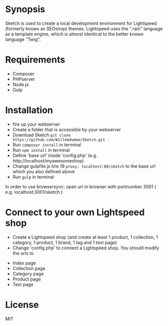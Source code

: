 Synopsis
==========

Sketch is used to create a local development environment for Lightspeed (formerly knows as SEOshop) themes. 
Lightspeed uses the ".rain" language as a template engine, which is almost identical to the better known language "Twig". 

Requirements
==========

- Composer
- PHPserver
- Node.js
- Gulp

Installation
==========

- fire up your webserver
- Create a folder that is accessible by your webserver
- Download Sketch `git clone https://github.com/Willemdumee/Sketch.git .` 
- Run `composer install` in terminal
- Run `npm install` in terminal
- Define 'base url' inside 'config.php' (e.g. http://localhost/myawesomeshop)
- Change gulpfile.js line 19 `proxy: localhost:80/sketch` to the base url which you also defined above
- Run `gulp` in terminal

In order to use browsersync: open url in browser with portnumber 3001 ( e.g. localhost:3001/sketch )


Connect to your own Lightspeed shop
==========

- Create a Lightspeed shop (and create at least 1 product, 1 collection, 1 category, 1 product, 1 brand, 1 tag and 1 text page)
- Change 'config.php' to connect a Lightspeed shop. You should modify the urls to
* Index page
* Collection page
* Category page
* Product page
* Text page 

License
==========

MIT




